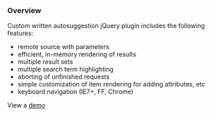 ### Overview
Custom written autosuggestion jQuery plugin includes the following features:
*   remote source with parameters
*   efficient, in-memory rendering of results
*   multiple result sets
*   multiple search term highlighting
*   aborting of unfinished requests
*   simple customization of item rendering for adding attributes, etc
*   keyboard navigation (IE7+, FF, Chrome)

View a [demo](http://kaliara.github.com/mk_autosuggest "mk_autosuggest demo")